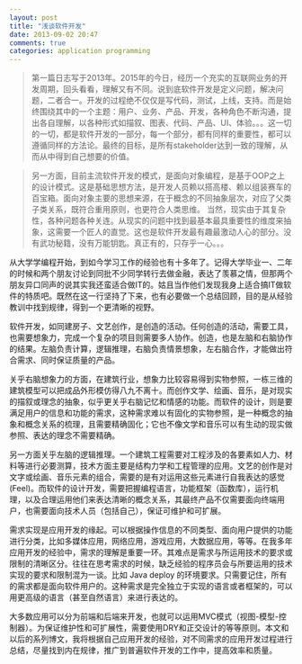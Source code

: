 ```yaml
---
layout: post
title: "浅谈软件开发"
date: 2013-09-02 20:47
comments: true
categories: application programming
---
```


>第一篇日志写于2013年。2015年的今日，经历一个充实的互联网业务的开发周期，回头看看，理解又有不同。说到底软件开发是定义问题，解决问题，二者合一。开发的过程绝不仅仅是写代码，测试，上线，支持。而是始终围绕其中的一个主题：用户、业务、产品、开发，各种角色不断沟通，提出各自理解，以各种形式如描叙、图表、代码、产品、UI、体验。。。这一切的一切，都是软件开发的一部分，每一个部分，都有同样的重要性，都可以遵循同样的方法论。最终的目标，是所有stakeholder达到一致的理解，从而从中得到自己想要的价值。
<!--more-->
>另一方面，目前主流软件开发的模式，是面向对象编程，是基于OOP之上的设计模式。这是基础思想方法，是开发人员赖以搭高楼、赖以组装赛车的百宝箱。面向对象主要的思想来源，在于概念的不同抽象层次，对应了父类子类关系，既符合重用原则，也更符合人类思维。
>当然，现实由于其复杂性，各种问题各种关连。从现实的问题中找到最基本最具重要性的维度来抽象，这需要一个匠人的直觉。这也是软件开发最有趣最激动人心的部分。没有武功秘籍，没有万能钥匙。真正有的，只存乎一心。。。

从大学学编程开始，到如今学习工作的经验也有十多年了。记得大学毕业一、二年的时候和两个朋友讨论到同批不少同学转行去做金融，表达了羡慕之情，但那两个朋友异口同声的说其实我还蛮适合做IT的。姑且当作他们发现我身上适合搞IT做软件的特质吧。既然在这一行坚持了下来，也有必要做一个总结回顾，目的是从经验教训中找到规律，得到一个更清晰的视野。

软件开发，如同建房子、文艺创作，是创造的活动。任何创造的活动，需要工具，也需要想象力，完成一个复杂的项目则需要多人协作。创造，也是左脑和右脑协作的结果。左脑负责计算，逻辑推理，右脑负责情景想象，左右脑合作，才能做出符合需求、同时保证质量的产品。

关乎右脑想象力的方面，在建筑行业，想象力比较容易得到实物参照，一栋三维的建筑模型可以把成品外形模仿得八九不离十。而创作文学、绘画、音乐，是对现实的描叙或理念的抽象，似乎更关乎右脑记忆和情感的功能。而软件的设计，则是要满足用户的信息和功能的需求，这种需求难以有固化的实物参照，是一种概念的抽象和概念关系的梳理，且需要精确固化；它也不像文学和音乐可以有生动的现实做参照、表达的理念不需要精确。

另一方面关乎左脑的逻辑推理。一个建筑工程需要对工程涉及的各要素如人力、材料等进行必要测算，技术方面主要是结构力学和工程管理的应用。文艺的创作是对文字或绘画、音乐元素的组合，需要的是有对运用这些元素进行自我表达的感觉(Feel)。而软件的设计开发，需要把握编程语言，功能框架（函数库），运行机理，以及合理运用他们来表达清晰的概念关系，其最终产品不仅需要面向终端用户，也需要面向技术人员（包括自己），保证可维护和可扩展。

需求实现是应用开发的缘起。可以根据操作信息的不同类型、面向用户提供的功能进行分类，比如多媒体应用，网络应用，游戏应用，大数据应用，等等。在我多年应用开发的经验中，需求的理解是重要一环。其难点是需求与所运用技术的要求或限制的清晰区分。往往在思考需求的时候，缺乏经验的程序员会与所要运用的技术实现的要求和限制混为一谈。比如 Java deploy 的环境要求。只需要记住，所有的需求都是面向软件用户的。这种需求是完全独立于实现的语言或者框架的，可以用更高级的语言（甚至自然语言）来进行表达的。

大多数应用可以分为前端和后端来开发，也就可以运用MVC模式（视图-模型-控制器）。为保证维护性和可扩展性，需要使用DRY和正交设计的等等原则。本文和以后的系列博文，我将根据自己应用开发的经验，对不同需求的应用开发过程进行总结，尽量找到内在规律，推广到普遍软件开发的工作中，提高效率和质量。